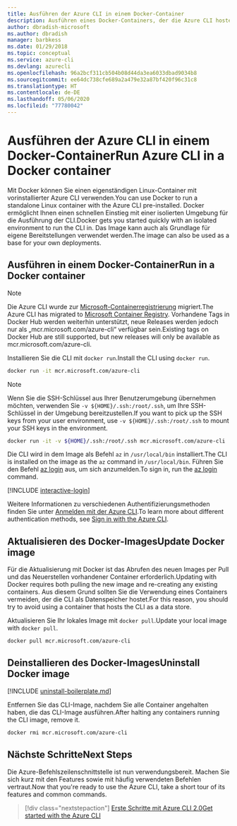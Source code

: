 ```yaml
---
title: Ausführen der Azure CLI in einem Docker-Container
description: Ausführen eines Docker-Containers, der die Azure CLI hostet
author: dbradish-microsoft
ms.author: dbradish
manager: barbkess
ms.date: 01/29/2018
ms.topic: conceptual
ms.service: azure-cli
ms.devlang: azurecli
ms.openlocfilehash: 96a2bcf311cb504b08d44da3ea6033dbad9034b8
ms.sourcegitcommit: ee64dc738cfe689a2a479e32a87bf420f96c31c8
ms.translationtype: HT
ms.contentlocale: de-DE
ms.lasthandoff: 05/06/2020
ms.locfileid: "77780042"
---
```

# <a name="run-azure-cli-in-a-docker-container"></a><span data-ttu-id="7dc14-103">Ausführen der Azure CLI in einem Docker-Container</span><span class="sxs-lookup"><span data-stu-id="7dc14-103">Run Azure CLI in a Docker container</span></span>

<span data-ttu-id="7dc14-104">Mit Docker können Sie einen eigenständigen Linux-Container mit vorinstallierter Azure CLI verwenden.</span><span class="sxs-lookup"><span data-stu-id="7dc14-104">You can use Docker to run a standalone Linux container with the Azure CLI pre-installed.</span></span> <span data-ttu-id="7dc14-105">Docker ermöglicht Ihnen einen schnellen Einstieg mit einer isolierten Umgebung für die Ausführung der CLI.</span><span class="sxs-lookup"><span data-stu-id="7dc14-105">Docker gets you started quickly with an isolated environment to run the CLI in.</span></span> <span data-ttu-id="7dc14-106">Das Image kann auch als Grundlage für eigene Bereitstellungen verwendet werden.</span><span class="sxs-lookup"><span data-stu-id="7dc14-106">The image can also be used as a base for your own deployments.</span></span>

## <a name="run-in-a-docker-container"></a><span data-ttu-id="7dc14-107">Ausführen in einem Docker-Container</span><span class="sxs-lookup"><span data-stu-id="7dc14-107">Run in a Docker container</span></span>

> [!NOTE]
> <span data-ttu-id="7dc14-108">Die Azure CLI wurde zur [Microsoft-Containerregistrierung](https://azure.microsoft.com/services/container-registry) migriert.</span><span class="sxs-lookup"><span data-stu-id="7dc14-108">The Azure CLI has migrated to [Microsoft Container Registry](https://azure.microsoft.com/services/container-registry).</span></span> <span data-ttu-id="7dc14-109">Vorhandene Tags in Docker Hub werden weiterhin unterstützt, neue Releases werden jedoch nur als „mcr.microsoft.com/azure-cli“ verfügbar sein.</span><span class="sxs-lookup"><span data-stu-id="7dc14-109">Existing tags on Docker Hub are still supported, but new releases will only be available as mcr.microsoft.com/azure-cli.</span></span>

<span data-ttu-id="7dc14-110">Installieren Sie die CLI mit `docker run`.</span><span class="sxs-lookup"><span data-stu-id="7dc14-110">Install the CLI using `docker run`.</span></span>

   ```bash
   docker run -it mcr.microsoft.com/azure-cli
   ```

> [!NOTE]
> <span data-ttu-id="7dc14-111">Wenn Sie die SSH-Schlüssel aus Ihrer Benutzerumgebung übernehmen möchten, verwenden Sie `-v ${HOME}/.ssh:/root/.ssh`, um Ihre SSH-Schlüssel in der Umgebung bereitzustellen.</span><span class="sxs-lookup"><span data-stu-id="7dc14-111">If you want to pick up the SSH keys from your user environment, use `-v ${HOME}/.ssh:/root/.ssh` to mount your SSH keys in the environment.</span></span>
>
> ```bash
> docker run -it -v ${HOME}/.ssh:/root/.ssh mcr.microsoft.com/azure-cli
> ```

<span data-ttu-id="7dc14-112">Die CLI wird in dem Image als Befehl `az` in `/usr/local/bin` installiert.</span><span class="sxs-lookup"><span data-stu-id="7dc14-112">The CLI is installed on the image as the `az` command in `/usr/local/bin`.</span></span> <span data-ttu-id="7dc14-113">Führen Sie den Befehl [az login](/cli/azure/reference-index#az-login) aus, um sich anzumelden.</span><span class="sxs-lookup"><span data-stu-id="7dc14-113">To sign in, run the [az login](/cli/azure/reference-index#az-login) command.</span></span>

[!INCLUDE [interactive-login](includes/interactive-login.md)]

<span data-ttu-id="7dc14-114">Weitere Informationen zu verschiedenen Authentifizierungsmethoden finden Sie unter [Anmelden mit der Azure CLI](authenticate-azure-cli.md).</span><span class="sxs-lookup"><span data-stu-id="7dc14-114">To learn more about different authentication methods, see [Sign in with the Azure CLI](authenticate-azure-cli.md).</span></span>

## <a name="update-docker-image"></a><span data-ttu-id="7dc14-115">Aktualisieren des Docker-Images</span><span class="sxs-lookup"><span data-stu-id="7dc14-115">Update Docker image</span></span>

<span data-ttu-id="7dc14-116">Für die Aktualisierung mit Docker ist das Abrufen des neuen Images per Pull und das Neuerstellen vorhandener Container erforderlich.</span><span class="sxs-lookup"><span data-stu-id="7dc14-116">Updating with Docker requires both pulling the new image and re-creating any existing containers.</span></span> <span data-ttu-id="7dc14-117">Aus diesem Grund sollten Sie die Verwendung eines Containers vermeiden, der die CLI als Datenspeicher hostet.</span><span class="sxs-lookup"><span data-stu-id="7dc14-117">For this reason, you should try to avoid using a container that hosts the CLI as a data store.</span></span>

<span data-ttu-id="7dc14-118">Aktualisieren Sie Ihr lokales Image mit `docker pull`.</span><span class="sxs-lookup"><span data-stu-id="7dc14-118">Update your local image with `docker pull`.</span></span>

```bash
docker pull mcr.microsoft.com/azure-cli
```

## <a name="uninstall-docker-image"></a><span data-ttu-id="7dc14-119">Deinstallieren des Docker-Images</span><span class="sxs-lookup"><span data-stu-id="7dc14-119">Uninstall Docker image</span></span>

[!INCLUDE [uninstall-boilerplate.md](includes/uninstall-boilerplate.md)]

<span data-ttu-id="7dc14-120">Entfernen Sie das CLI-Image, nachdem Sie alle Container angehalten haben, die das CLI-Image ausführen.</span><span class="sxs-lookup"><span data-stu-id="7dc14-120">After halting any containers running the CLI image, remove it.</span></span>

```bash
docker rmi mcr.microsoft.com/azure-cli
```

## <a name="next-steps"></a><span data-ttu-id="7dc14-121">Nächste Schritte</span><span class="sxs-lookup"><span data-stu-id="7dc14-121">Next Steps</span></span>

<span data-ttu-id="7dc14-122">Die Azure-Befehlszeilenschnittstelle ist nun verwendungsbereit. Machen Sie sich kurz mit den Features sowie mit häufig verwendeten Befehlen vertraut.</span><span class="sxs-lookup"><span data-stu-id="7dc14-122">Now that you're ready to use the Azure CLI, take a short tour of its features and common commands.</span></span>

> [!div class="nextstepaction"]
> [<span data-ttu-id="7dc14-123">Erste Schritte mit Azure CLI 2.0</span><span class="sxs-lookup"><span data-stu-id="7dc14-123">Get started with the Azure CLI</span></span>](get-started-with-azure-cli.md)
